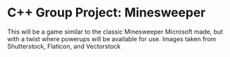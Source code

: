 # C++ Group Project: Minesweeper
This will be a game similar to the classic Minesweeper Microsoft made, but with a twist where powerups will be available for use.
Images taken from Shutterstock, Flaticon, and Vectorstock
